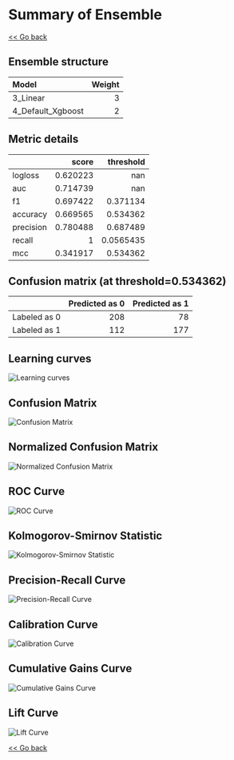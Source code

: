 # Summary of Ensemble

[<< Go back](../README.md)


## Ensemble structure
| Model             |   Weight |
|:------------------|---------:|
| 3_Linear          |        3 |
| 4_Default_Xgboost |        2 |

## Metric details
|           |    score |   threshold |
|:----------|---------:|------------:|
| logloss   | 0.620223 | nan         |
| auc       | 0.714739 | nan         |
| f1        | 0.697422 |   0.371134  |
| accuracy  | 0.669565 |   0.534362  |
| precision | 0.780488 |   0.687489  |
| recall    | 1        |   0.0565435 |
| mcc       | 0.341917 |   0.534362  |


## Confusion matrix (at threshold=0.534362)
|              |   Predicted as 0 |   Predicted as 1 |
|:-------------|-----------------:|-----------------:|
| Labeled as 0 |              208 |               78 |
| Labeled as 1 |              112 |              177 |

## Learning curves
![Learning curves](learning_curves.png)
## Confusion Matrix

![Confusion Matrix](confusion_matrix.png)


## Normalized Confusion Matrix

![Normalized Confusion Matrix](confusion_matrix_normalized.png)


## ROC Curve

![ROC Curve](roc_curve.png)


## Kolmogorov-Smirnov Statistic

![Kolmogorov-Smirnov Statistic](ks_statistic.png)


## Precision-Recall Curve

![Precision-Recall Curve](precision_recall_curve.png)


## Calibration Curve

![Calibration Curve](calibration_curve_curve.png)


## Cumulative Gains Curve

![Cumulative Gains Curve](cumulative_gains_curve.png)


## Lift Curve

![Lift Curve](lift_curve.png)



[<< Go back](../README.md)
